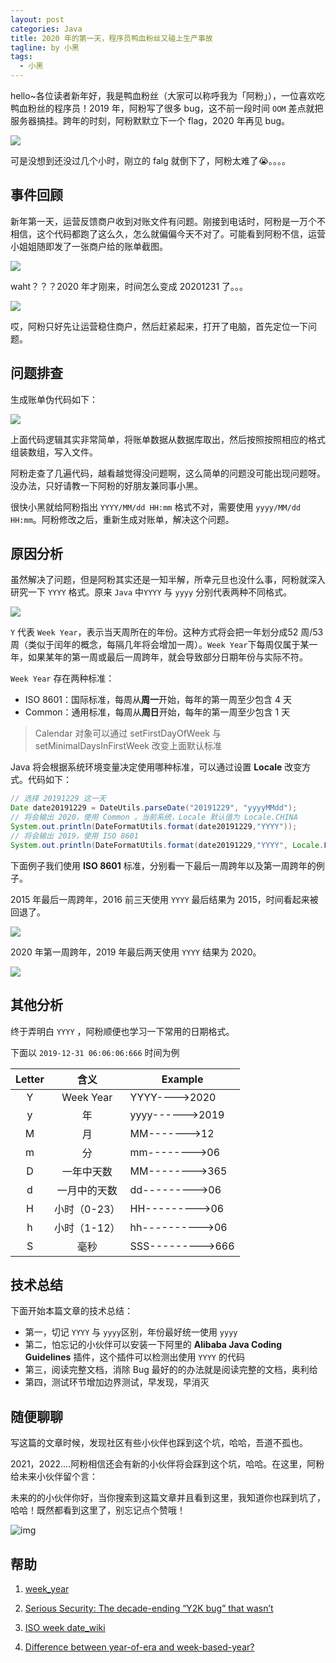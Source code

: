 ```yaml
---
layout: post
categories: Java
title: 2020 年的第一天，程序员鸭血粉丝又碰上生产事故
tagline: by 小黑
tags: 
  - 小黑
---
```


hello~各位读者新年好，我是鸭血粉丝（大家可以称呼我为「阿粉」），一位喜欢吃鸭血粉丝的程序员！2019 年，阿粉写了很多 bug，这不前一段时间 `OOM` 差点就把服务器搞挂。跨年的时刻，阿粉默默立下一个 flag，2020 年再见 bug。

![](http://www.justdojava.com/assets/images/2019/java/image_andyxh/20200104/006tNbRwly1gakaggfkxxj308c07cdfs.jpg)

可是没想到还没过几个小时，刚立的 falg 就倒下了，阿粉太难了😭。。。。

## 事件回顾

新年第一天，运营反馈商户收到对账文件有问题。刚接到电话时，阿粉是一万个不相信，这个代码都跑了这么久，怎么就偏偏今天不对了。可能看到阿粉不信，运营小姐姐随即发了一张商户给的账单截图。

![](http://www.justdojava.com/assets/images/2019/java/image_andyxh/20200104/006tNbRwly1gakb538puoj323c0523zw.jpg)

waht？？？2020 年才刚来，时间怎么变成 20201231 了。。。

![](http://www.justdojava.com/assets/images/2019/java/image_andyxh/20200104/006tNbRwly1gakwswrfjoj307307374e.jpg)

哎，阿粉只好先让运营稳住商户，然后赶紧起来，打开了电脑，首先定位一下问题。

## 问题排查

生成账单伪代码如下：

![](http://www.justdojava.com/assets/images/2019/java/image_andyxh/20200104/006tNbRwly1gakbmuq28bj31au0nq0x8.jpg)

上面代码逻辑其实非常简单，将账单数据从数据库取出，然后按照按照相应的格式组装数组，写入文件。

阿粉走查了几遍代码，越看越觉得没问题啊，这么简单的问题没可能出现问题呀。没办法，只好请教一下阿粉的好朋友兼同事小黑。

很快小黑就给阿粉指出 `YYYY/MM/dd HH:mm` 格式不对，需要使用 `yyyy/MM/dd HH:mm`。阿粉修改之后，重新生成对账单，解决这个问题。

## 原因分析

虽然解决了问题，但是阿粉其实还是一知半解，所幸元旦也没什么事，阿粉就深入研究一下 `YYYY` 格式。原来 `Java` 中`YYYY` 与 `yyyy` 分别代表两种不同格式。

![](http://www.justdojava.com/assets/images/2019/java/image_andyxh/20200104/006tNbRwly1gakia8egv8j31250u0wy2.jpg)

`Y` 代表 `Week Year`，表示当天周所在的年份。这种方式将会把一年划分成52 周/53周（类似于闰年的概念，每隔几年将会增加一周）。`Week Year`下每周仅属于某一年，如果某年的第一周或最后一周跨年，就会导致部分日期年份与实际不符。

`Week Year` 存在两种标准：

- ISO 8601：国际标准，每周从**周一**开始，每年的第一周至少包含 4 天
- Common：通用标准，每周从**周日**开始，每年的第一周至少包含 1 天

> Calendar 对象可以通过 setFirstDayOfWeek 与 setMinimalDaysInFirstWeek 改变上面默认标准

Java 将会根据系统环境变量决定使用哪种标准，可以通过设置 **Locale** 改变方式。代码如下：

```java
// 选择 20191229 这一天
Date date20191229 = DateUtils.parseDate("20191229", "yyyyMMdd");
// 将会输出 2020，使用 Common 。当前系统，Locale 默认值为 Locale.CHINA
System.out.println(DateFormatUtils.format(date20191229,"YYYY"));
// 将会输出 2019，使用 ISO 8601
System.out.println(DateFormatUtils.format(date20191229,"YYYY", Locale.FRANCE));
```

下面例子我们使用 **ISO 8601** 标准，分别看一下最后一周跨年以及第一周跨年的例子。

2015 年最后一周跨年，2016 前三天使用 `YYYY` 最后结果为 2015，时间看起来被回退了。

![](http://www.justdojava.com/assets/images/2019/java/image_andyxh/20200104/006tNbRwly1gakxep4glsj309q0b6myb.jpg)

2020 年第一周跨年，2019 年最后两天使用 `YYYY` 结果为 2020。

![](http://www.justdojava.com/assets/images/2019/java/image_andyxh/20200104/006tNbRwly1gakxk6q7ptj309i0bodh2.jpg)

## 其他分析

终于弄明白 `YYYY` ，阿粉顺便也学习一下常用的日期格式。

下面以 `2019-12-31 06:06:06:666` 时间为例

| Letter |     含义     | Example          |
| :----: | :----------: | ---------------- |
|   Y    |  Week Year   | YYYY---->2020    |
|   y    |      年      | yyyy------>2019  |
|   M    |      月      | MM------->12     |
|   m    |      分      | mm-------->06    |
|   D    |  一年中天数  | MM-------->365   |
|   d    | 一月中的天数 | dd--------->06   |
|   H    | 小时（0-23） | HH--------->06   |
|   h    | 小时（1-12） | hh---------->06  |
|   S    |     毫秒     | SSS--------->666 |

## 技术总结

下面开始本篇文章的技术总结：

- 第一，切记 `YYYY` 与 `yyyy`区别，年份最好统一使用 `yyyy`
- 第二，怕忘记的小伙伴可以安装一下阿里的 **Alibaba Java Coding Guidelines** 插件，这个插件可以检测出使用 `YYYY` 的代码
- 第三，阅读完整文档，消除 Bug 最好的的办法就是阅读完整的文档，奥利给
- 第四，测试环节增加边界测试，早发现，早消灭

## 随便聊聊

写这篇的文章时候，发现社区有些小伙伴也踩到这个坑，哈哈，吾道不孤也。

2021，2022....阿粉相信还会有新的小伙伴将会踩到这个坑，哈哈。在这里，阿粉给未来小伙伴留个言：

未来的的小伙伴你好，当你搜索到这篇文章并且看到这里，我知道你也踩到坑了，哈哈！既然都看到这里了，别忘记点个赞哦！

![img](http://www.justdojava.com/assets/images/2019/java/image_andyxh/20200104/006tNbRwly1gakwlcu3z2j30730733yi.jpg)



## 帮助

1. [week_year](https://docs.oracle.com/javase/7/docs/api/java/util/GregorianCalendar.html#week_year)

2. [Serious Security: The decade-ending “Y2K bug” that wasn’t](https://nakedsecurity.sophos.com/2019/12/23/serious-security-the-decade-ending-y2k-bug-that-wasnt/)

3. [ISO week date_wiki](https://en.wikipedia.org/wiki/ISO_week_date)

4. [Difference between year-of-era and week-based-year?](https://stackoverflow.com/questions/26431882/difference-between-year-of-era-and-week-based-year)


